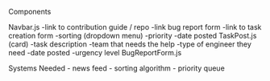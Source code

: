 Components 

Navbar.js
    -link to contribution guide / repo 
    -link bug report form
    -link to task creation form
    -sorting (dropdown menu)
        -priority
        -date posted
TaskPost.js (card)
    -task description
    -team that needs the help
    -type of engineer they need
    -date posted
    -urgency level
BugReportForm.js
   


Systems Needed
    - news feed
    - sorting algorithm
    - priority queue 